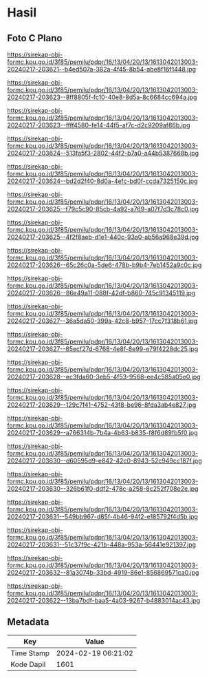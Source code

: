 # Hasil

## Foto C Plano

https://sirekap-obj-formc.kpu.go.id/3f85/pemilu/pdpr/16/13/04/20/13/1613042013003-20240217-203621--b4ed507a-382a-4f45-8b54-abe8f16f1448.jpg

https://sirekap-obj-formc.kpu.go.id/3f85/pemilu/pdpr/16/13/04/20/13/1613042013003-20240217-203623--8ff8805f-fc10-40e8-8d5a-8c6684cc694a.jpg

https://sirekap-obj-formc.kpu.go.id/3f85/pemilu/pdpr/16/13/04/20/13/1613042013003-20240217-203623--ffff4580-fe14-44f5-af7c-d2c9209af86b.jpg

https://sirekap-obj-formc.kpu.go.id/3f85/pemilu/pdpr/16/13/04/20/13/1613042013003-20240217-203624--513fa5f3-2802-44f2-b7a0-a44b5387668b.jpg

https://sirekap-obj-formc.kpu.go.id/3f85/pemilu/pdpr/16/13/04/20/13/1613042013003-20240217-203624--bd2d2f40-8d0a-4efc-bd0f-ccda7325150c.jpg

https://sirekap-obj-formc.kpu.go.id/3f85/pemilu/pdpr/16/13/04/20/13/1613042013003-20240217-203625--f79c5c90-85cb-4a92-a769-a07f7d3c78c0.jpg

https://sirekap-obj-formc.kpu.go.id/3f85/pemilu/pdpr/16/13/04/20/13/1613042013003-20240217-203625--4f2f8aeb-d1e1-440c-93a0-ab56a968e39d.jpg

https://sirekap-obj-formc.kpu.go.id/3f85/pemilu/pdpr/16/13/04/20/13/1613042013003-20240217-203626--65c26c0a-5de6-478b-b9b4-7eb1452a9c0c.jpg

https://sirekap-obj-formc.kpu.go.id/3f85/pemilu/pdpr/16/13/04/20/13/1613042013003-20240217-203626--86e49a11-088f-42df-b860-745c91345119.jpg

https://sirekap-obj-formc.kpu.go.id/3f85/pemilu/pdpr/16/13/04/20/13/1613042013003-20240217-203627--36a5da50-399a-42c8-b957-17cc7f318b61.jpg

https://sirekap-obj-formc.kpu.go.id/3f85/pemilu/pdpr/16/13/04/20/13/1613042013003-20240217-203627--85ecf27d-6768-4e8f-8e99-e79f4228dc25.jpg

https://sirekap-obj-formc.kpu.go.id/3f85/pemilu/pdpr/16/13/04/20/13/1613042013003-20240217-203628--ec3fda60-3eb5-4f53-9568-ee4c585a05e0.jpg

https://sirekap-obj-formc.kpu.go.id/3f85/pemilu/pdpr/16/13/04/20/13/1613042013003-20240217-203629--129c7f41-4752-43f8-be96-8fda3ab4e827.jpg

https://sirekap-obj-formc.kpu.go.id/3f85/pemilu/pdpr/16/13/04/20/13/1613042013003-20240217-203629--a766314b-7b4a-4b63-b835-f8f6d89fb5f0.jpg

https://sirekap-obj-formc.kpu.go.id/3f85/pemilu/pdpr/16/13/04/20/13/1613042013003-20240217-203630--d60595d9-e842-42c0-8943-52c949cc187f.jpg

https://sirekap-obj-formc.kpu.go.id/3f85/pemilu/pdpr/16/13/04/20/13/1613042013003-20240217-203630--326b61f0-ddf2-478c-a258-8c252f708e2e.jpg

https://sirekap-obj-formc.kpu.go.id/3f85/pemilu/pdpr/16/13/04/20/13/1613042013003-20240217-203631--549bb967-d85f-4b46-94f2-e185792f4d5b.jpg

https://sirekap-obj-formc.kpu.go.id/3f85/pemilu/pdpr/16/13/04/20/13/1613042013003-20240217-203631--51c37f9c-421b-448a-953a-56441e921397.jpg

https://sirekap-obj-formc.kpu.go.id/3f85/pemilu/pdpr/16/13/04/20/13/1613042013003-20240217-203632--81a3074b-33bd-4919-86e1-856869571ca0.jpg

https://sirekap-obj-formc.kpu.go.id/3f85/pemilu/pdpr/16/13/04/20/13/1613042013003-20240217-203622--13ba7bdf-baa5-4a03-9267-b4883014ac43.jpg


## Metadata

| Key        | Value               |
| ---------- | ------------------- |
| Time Stamp | 2024-02-19 06:21:02 |
| Kode Dapil | 1601                |



